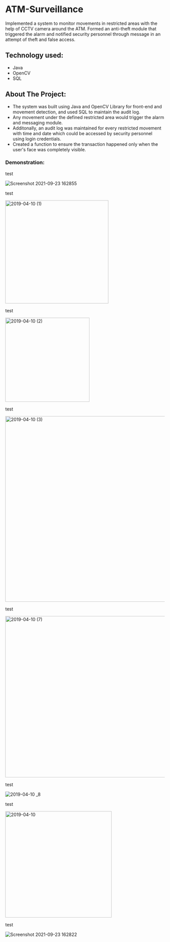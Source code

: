 # ATM-Surveillance

Implemented a system to monitor movements in restricted areas with the help of CCTV camera around the ATM. Formed an anti-theft module that triggered the alarm and notified security personnel through message in an attempt of theft and false access.

## Technology used:

- Java
- OpenCV
- SQL

## About The Project:

- The system was built using Java and OpenCV Library for front-end and movement detection, and used SQL to maintain the audit log.
- Any movement under the defined restricted area would trigger the alarm and messaging module.
- Additonally, an audit log was maintained for every restricted movement with time and date which could be accessed by security personnel using login credentials.
- Created a function to ensure the transaction happened only when the user's face was completely visible.

### Demonstration:

test

![Screenshot 2021-09-23 162855](https://user-images.githubusercontent.com/39727591/134587117-79c1752a-7ae6-453c-b22d-afd8ab3d9be5.png)

test

<img width="326" alt="2019-04-10 (1)" src="https://user-images.githubusercontent.com/39727591/134587119-241983fd-1190-4f83-9188-45d60af53837.png">

test

<img width="266" alt="2019-04-10 (2)" src="https://user-images.githubusercontent.com/39727591/134587121-2abc7e52-fc6d-4677-97b0-b841607f3011.png">

test

<img width="587" alt="2019-04-10 (3)" src="https://user-images.githubusercontent.com/39727591/134587122-ed9488d7-0f57-461b-9b42-7290c3c0e939.png">

test

<img width="510" alt="2019-04-10 (7)" src="https://user-images.githubusercontent.com/39727591/134587125-655d9ac4-9af9-4bf5-8d2b-9b6edaebb252.png">

test

![2019-04-10 _8](https://user-images.githubusercontent.com/39727591/134587126-dbb60048-a920-4155-8b00-e0a84df24598.png)

test

<img width="336" alt="2019-04-10" src="https://user-images.githubusercontent.com/39727591/134587127-1a791d9b-162b-4d87-8718-662354a467a1.png">

test

![Screenshot 2021-09-23 162822](https://user-images.githubusercontent.com/39727591/134587128-776986b4-2e6f-425f-bb07-ba3d76033550.png)
